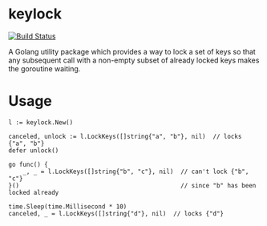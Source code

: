 # keylock

[![Build Status](https://travis-ci.com/mountain-viewer/keyl0ck.svg?branch=master)](https://travis-ci.com/mountain-viewer/keyl0ck)

A Golang utility package which provides a way to lock a set of keys so that any subsequent call with a non-empty subset of already locked keys makes the goroutine waiting.

# Usage

```
l := keylock.New()

canceled, unlock := l.LockKeys([]string{"a", "b"}, nil)  // locks {"a", "b"}
defer unlock()

go func() {
    _, _ = l.LockKeys([]string{"b", "c"}, nil)  // can't lock {"b", "c"} 
}()                                             // since "b" has been locked already

time.Sleep(time.Millisecond * 10)
canceled, _ = l.LockKeys([]string{"d"}, nil)  // locks {"d"}
```